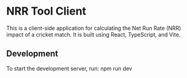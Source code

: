 # NRR Tool Client

This is a client-side application for calculating the Net Run Rate (NRR) impact of a cricket match. It is built using React, TypeScript, and Vite.

## Development

To start the development server, run: npm run dev



